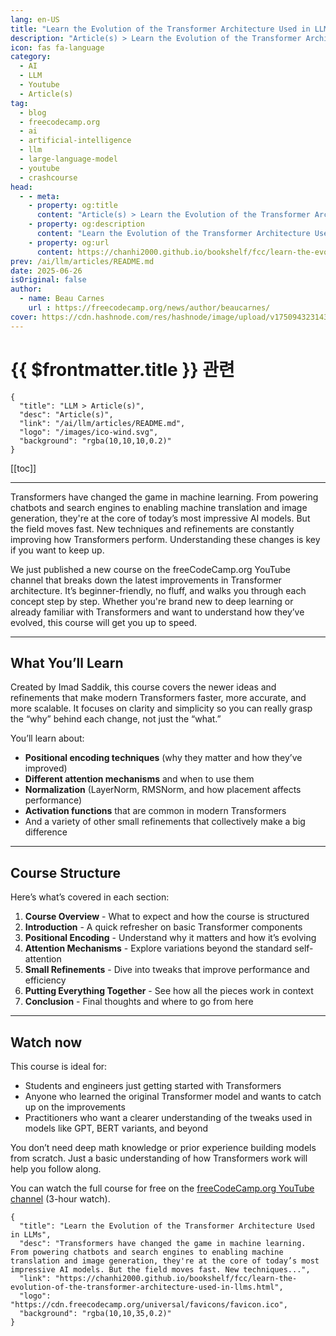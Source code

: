 ```yaml
---
lang: en-US
title: "Learn the Evolution of the Transformer Architecture Used in LLMs"
description: "Article(s) > Learn the Evolution of the Transformer Architecture Used in LLMs"
icon: fas fa-language
category:
  - AI
  - LLM
  - Youtube
  - Article(s)
tag:
  - blog
  - freecodecamp.org
  - ai
  - artificial-intelligence
  - llm
  - large-language-model
  - youtube
  - crashcourse
head:
  - - meta:
    - property: og:title
      content: "Article(s) > Learn the Evolution of the Transformer Architecture Used in LLMs"
    - property: og:description
      content: "Learn the Evolution of the Transformer Architecture Used in LLMs"
    - property: og:url
      content: https://chanhi2000.github.io/bookshelf/fcc/learn-the-evolution-of-the-transformer-architecture-used-in-llms.html
prev: /ai/llm/articles/README.md
date: 2025-06-26
isOriginal: false
author:
  - name: Beau Carnes
    url : https://freecodecamp.org/news/author/beaucarnes/
cover: https://cdn.hashnode.com/res/hashnode/image/upload/v1750943231432/8684216b-bb58-4358-a31a-00a63ce62721.png
---
```


# {{ $frontmatter.title }} 관련

```component VPCard
{
  "title": "LLM > Article(s)",
  "desc": "Article(s)",
  "link": "/ai/llm/articles/README.md",
  "logo": "/images/ico-wind.svg",
  "background": "rgba(10,10,10,0.2)"
}
```

[[toc]]

---

<SiteInfo
  name="Learn the Evolution of the Transformer Architecture Used in LLMs"
  desc="Transformers have changed the game in machine learning. From powering chatbots and search engines to enabling machine translation and image generation, they're at the core of today’s most impressive AI models. But the field moves fast. New techniques..."
  url="https://freecodecamp.org/news/learn-the-evolution-of-the-transformer-architecture-used-in-llms"
  logo="https://cdn.freecodecamp.org/universal/favicons/favicon.ico"
  preview="https://cdn.hashnode.com/res/hashnode/image/upload/v1750943231432/8684216b-bb58-4358-a31a-00a63ce62721.png"/>

Transformers have changed the game in machine learning. From powering chatbots and search engines to enabling machine translation and image generation, they're at the core of today’s most impressive AI models. But the field moves fast. New techniques and refinements are constantly improving how Transformers perform. Understanding these changes is key if you want to keep up.

We just published a new course on the freeCodeCamp.org YouTube channel that breaks down the latest improvements in Transformer architecture. It’s beginner-friendly, no fluff, and walks you through each concept step by step. Whether you're brand new to deep learning or already familiar with Transformers and want to understand how they’ve evolved, this course will get you up to speed.

---

## What You’ll Learn

Created by Imad Saddik, this course covers the newer ideas and refinements that make modern Transformers faster, more accurate, and more scalable. It focuses on clarity and simplicity so you can really grasp the “why” behind each change, not just the “what.”

You’ll learn about:

- **Positional encoding techniques** (why they matter and how they’ve improved)
- **Different attention mechanisms** and when to use them
- **Normalization** (LayerNorm, RMSNorm, and how placement affects performance)
- **Activation functions** that are common in modern Transformers
- And a variety of other small refinements that collectively make a big difference

---

## Course Structure

Here’s what’s covered in each section:

1. **Course Overview** - What to expect and how the course is structured
2. **Introduction** - A quick refresher on basic Transformer components
3. **Positional Encoding** - Understand why it matters and how it’s evolving
4. **Attention Mechanisms** - Explore variations beyond the standard self-attention
5. **Small Refinements** - Dive into tweaks that improve performance and efficiency
6. **Putting Everything Together** - See how all the pieces work in context
7. **Conclusion** - Final thoughts and where to go from here

---

## Watch now

This course is ideal for:

- Students and engineers just getting started with Transformers
- Anyone who learned the original Transformer model and wants to catch up on the improvements
- Practitioners who want a clearer understanding of the tweaks used in models like GPT, BERT variants, and beyond

You don’t need deep math knowledge or prior experience building models from scratch. Just a basic understanding of how Transformers work will help you follow along.

You can watch the full course for free on the [<VPIcon icon="fa-brands fa-youtube"/>freeCodeCamp.org YouTube channel](https://youtu.be/8WBS0dT0h2I) (3-hour watch).

<VidStack src="youtube/8WBS0dT0h2I" />

<!-- TODO: add ARTICLE CARD -->
```component VPCard
{
  "title": "Learn the Evolution of the Transformer Architecture Used in LLMs",
  "desc": "Transformers have changed the game in machine learning. From powering chatbots and search engines to enabling machine translation and image generation, they're at the core of today’s most impressive AI models. But the field moves fast. New techniques...",
  "link": "https://chanhi2000.github.io/bookshelf/fcc/learn-the-evolution-of-the-transformer-architecture-used-in-llms.html",
  "logo": "https://cdn.freecodecamp.org/universal/favicons/favicon.ico",
  "background": "rgba(10,10,35,0.2)"
}
```
